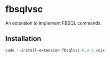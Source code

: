 # fbsqlvsc

An extension to implement FBSQL commands.

## Installation

``` ps
code --install-extension fbsqlvsc-0.0.1.vsix
```
